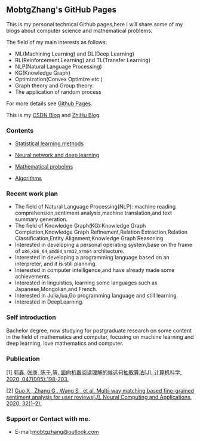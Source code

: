 ## MobtgZhang's GitHub Pages
This is my personal technical Github pages,here I will share some of my blogs about computer science and mathematical problems.

The field of my main interests as follows:
+ ML(Machining Learning) and DL(Deep Learning)
+ RL(Reinforcement Learning) and TL(Transfer Learning)
+ NLP(Natural Language Processing)
+ KG(Knowledge Graph) 
+ Optimization(Convex Optimize etc.)
+ Graph theory and Group theory.
+ The application of random process

For more details see [Github Pages](https://github.com/MobtgZhang/).

This is my [CSDN Blog](https://blog.csdn.net/Zhang_Pro/) and [ZhiHu Blog](https://www.zhihu.com/people/amzg/posts).

### Contents
+ [Statistical learning methods]()

+ [Neural network and deep learning]()

+ [Mathematical probelms]()

+ [Algorithms ]()

### Recent work plan
+ The field of Natural Language Processing(NLP): machine reading comprehension,sentiment analysis,machine translation,and text summary generation.
+ The field of Knowledge Graph(KG):Knowledge Graph Completion,Knowledge Graph Refinement,Relation Extraction,Relation Classification,Entity Alignment,Knowledge Graph Reasoning
+ Interested in developing a personal operating system,base on the frame of `x86`,`x86_64`,`amd64`,`arm32`,`arm64` architecture.
+ Interested in developing a programming language based on an interpreter, and it is still planning.
+ Interested in computer intelligence,and have already made some achievements.
+ Interested in linguistics, learning some languages such as Japanese,Mongolian,and French.
+ Interested in Julia,lua,Go programming language and still learning.
+ Interested in DeepLearning.

### Self introduction
Bachelor degree, now studying for postgraduate research on some content in the field of mathematics and computer, focusing on machine learning and deep learning, love mathematics and computer.
### Publication
[1] [郭鑫, 张庚, 陈千,等. 面向机器阅读理解的候选句抽取算法[J]. 计算机科学, 2020, 047(005):198-203.]()

[2] [Guo X ,  Zhang G ,  Wang S , et al. Multi-way matching based fine-grained sentiment analysis for user reviews[J]. Neural Computing and Applications, 2020, 32(1–2).](https://link.springer.com/article/10.1007/s00521-019-04686-9)

### Support or Contact with me.

+ E-mail:mobtgzhang@outlook.com
